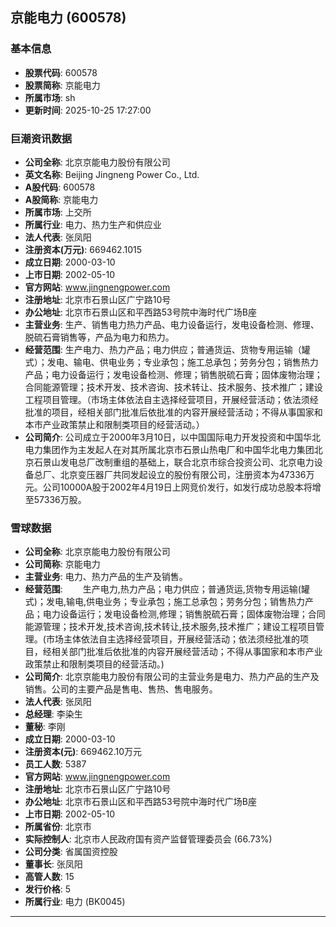 ## 京能电力 (600578)

### 基本信息

- **股票代码**: 600578
- **股票简称**: 京能电力
- **所属市场**: sh
- **更新时间**: 2025-10-25 17:27:00

### 巨潮资讯数据

- **公司全称**: 北京京能电力股份有限公司
- **英文名称**: Beijing Jingneng Power Co., Ltd.
- **A股代码**: 600578
- **A股简称**: 京能电力
- **所属市场**: 上交所
- **所属行业**: 电力、热力生产和供应业
- **法人代表**: 张凤阳
- **注册资本(万元)**: 669462.1015
- **成立日期**: 2000-03-10
- **上市日期**: 2002-05-10
- **官方网站**: www.jingnengpower.com
- **注册地址**: 北京市石景山区广宁路10号
- **办公地址**: 北京市石景山区和平西路53号院中海时代广场B座
- **主营业务**: 生产、销售电力热力产品、电力设备运行，发电设备检测、修理、脱硫石膏销售等，产品为电力和热力。
- **经营范围**: 生产电力、热力产品；电力供应；普通货运、货物专用运输（罐式）；发电、输电、供电业务；专业承包；施工总承包；劳务分包；销售热力产品；电力设备运行；发电设备检测、修理；销售脱硫石膏；固体废物治理；合同能源管理；技术开发、技术咨询、技术转让、技术服务、技术推广；建设工程项目管理。（市场主体依法自主选择经营项目，开展经营活动；依法须经批准的项目，经相关部门批准后依批准的内容开展经营活动；不得从事国家和本市产业政策禁止和限制类项目的经营活动。）
- **公司简介**: 公司成立于2000年3月10日，以中国国际电力开发投资和中国华北电力集团作为主发起人在对其所属北京市石景山热电厂和中国华北电力集团北京石景山发电总厂改制重组的基础上，联合北京市综合投资公司、北京电力设备总厂、北京变压器厂共同发起设立的股份有限公司，注册资本为47336万元。公司10000A股于2002年4月19日上网竞价发行，如发行成功总股本将增至57336万股。

### 雪球数据

- **公司全称**: 北京京能电力股份有限公司
- **公司简称**: 京能电力
- **主营业务**: 电力、热力产品的生产及销售。
- **经营范围**: 　　生产电力,热力产品；电力供应；普通货运,货物专用运输(罐式)；发电,输电,供电业务；专业承包；施工总承包；劳务分包；销售热力产品；电力设备运行；发电设备检测,修理；销售脱硫石膏；固体废物治理；合同能源管理；技术开发,技术咨询,技术转让,技术服务,技术推广；建设工程项目管理。(市场主体依法自主选择经营项目，开展经营活动；依法须经批准的项目，经相关部门批准后依批准的内容开展经营活动；不得从事国家和本市产业政策禁止和限制类项目的经营活动。)
- **公司简介**: 北京京能电力股份有限公司的主营业务是电力、热力产品的生产及销售。公司的主要产品是售电、售热、售电服务。
- **法人代表**: 张凤阳
- **总经理**: 李染生
- **董秘**: 李刚
- **成立日期**: 2000-03-10
- **注册资本(元)**: 669462.10万元
- **员工人数**: 5387
- **官方网站**: www.jingnengpower.com
- **注册地址**: 北京市石景山区广宁路10号
- **办公地址**: 北京市石景山区和平西路53号院中海时代广场B座
- **上市日期**: 2002-05-10
- **所属省份**: 北京市
- **实际控制人**: 北京市人民政府国有资产监督管理委员会 (66.73%)
- **公司分类**: 省属国资控股
- **董事长**: 张凤阳
- **高管人数**: 15
- **发行价格**: 5
- **所属行业**: 电力 (BK0045)

---